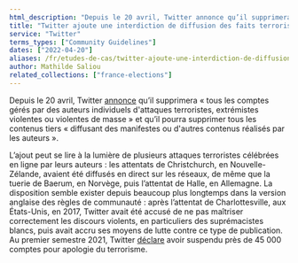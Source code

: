 ```yaml
---
html_description: "Depuis le 20 avril, Twitter annonce qu’il supprimera « tous les comptes gérés par des auteurs individuels d'attaques terroristes, extrémistes violentes ou violentes de masse » et qu’il pourra supprimer tous les contenus tiers « diffusant des manifestes ou d'autres contenus réalisés par les auteurs »."
title: "Twitter ajoute une interdiction de diffusion des faits terroristes"
service: "Twitter"
terms_types: ["Community Guidelines"]
dates: ["2022-04-20"]
aliases: /fr/etudes-de-cas/twitter-ajoute-une-interdiction-de-diffusion-des-faits-terroristes/
author: Mathilde Saliou
related_collections: ["france-elections"]
---
```


Depuis le 20 avril, Twitter [annonce](https://github.com/OpenTermsArchive/france-elections-versions/commit/4c973b7c1cfa724c3f922adb88be091957a676c1?diff=unified&short_path=97a74cf#diff-97a74cf182c32c5fd04a7f7ad157a172456b1e3ead0535083736fb3a8ce84c38) qu’il supprimera « tous les comptes gérés par des auteurs individuels d'attaques terroristes, extrémistes violentes ou violentes de masse » et qu’il pourra supprimer tous les contenus tiers « diffusant des manifestes ou d'autres contenus réalisés par les auteurs ».

L’ajout peut se lire à la lumière de plusieurs attaques terroristes célébrées en ligne par leurs auteurs : les attentats de Christchurch, en Nouvelle-Zélande, avaient été diffusés en direct sur les réseaux, de même que la tuerie de Baerum, en Norvège, puis l’attentat de Halle, en Allemagne. La disposition semble exister depuis beaucoup plus longtemps dans la version anglaise des règles de communauté : après l’attentat de Charlottesville, aux États-Unis, en 2017, Twitter avait été accusé de ne pas maîtriser correctement les discours violents, en particuliers des suprémacistes blancs, puis avait accru ses moyens de lutte contre ce type de publication. Au premier semestre 2021, Twitter [déclare](https://blog.twitter.com/en_us/topics/company/2021/transparency-19) avoir suspendu près de 45 000 comptes pour apologie du terrorisme.
